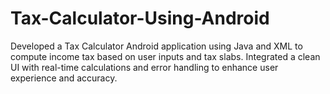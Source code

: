 # Tax-Calculator-Using-Android
Developed a Tax Calculator Android application using Java and XML to compute income tax based on user inputs and tax slabs. Integrated a clean UI with real-time calculations and error handling to enhance user experience and accuracy.
